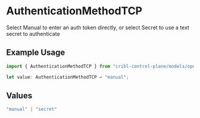 # AuthenticationMethodTCP

Select Manual to enter an auth token directly, or select Secret to use a text secret to authenticate

## Example Usage

```typescript
import { AuthenticationMethodTCP } from "cribl-control-plane/models/operations";

let value: AuthenticationMethodTCP = "manual";
```

## Values

```typescript
"manual" | "secret"
```